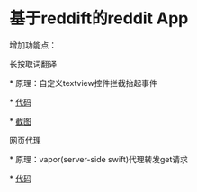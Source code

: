 

# 基于reddift的reddit App
增加功能点：

长按取词翻译


  * 原理：自定义textview控件拦截抬起事件
  
  * [代码](https://github.com/certainly/UZTextView)
  
  * [截图](http://i.imgur.com/eECxWm4.gifv)

网页代理


  * 原理：vapor(server-side swift)代理转发get请求
  
  * [代码](https://github.com/certainly/CustomRedditVaporServer)
  



